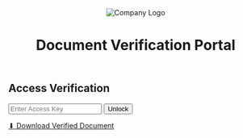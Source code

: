 <!DOCTYPE html>
<html lang="en">
<head>
  <meta charset="UTF-8">
  <title>Secure Preview</title>
  <meta name="viewport" content="width=device-width, initial-scale=1">
  <link rel="stylesheet" href="style.css">
  <script defer src="script.js"></script>
</head>
<body>

<header class="site-header">
  <img src="logo.png" alt="Company Logo" class="logo">
  <h1 class="title">Document Verification Portal</h1>
</header>

  <div id="login-screen">
    <div class="login-box">
      <h2>Access Verification</h2>
      <input type="password" id="password" placeholder="Enter Access Key">
      <button onclick="checkPassword()">Unlock</button>
      <p id="error-message"></p>
    </div>
  </div>

  <div id="main-content" style="display:none;">
    <header>
      <img src="logo.png" alt="Site Logo" class="logo">
      <h1>Paige Spiranac Vacation</h1>
    </header>

    <div class="qr-section">
      <img src="qr.png" alt="QR Code" class="qr">
      <p class="scan-status">QR Verified ✓</p>
    </div>

    <div class="info-box">
      <p><strong>Timestamp:</strong> June 10, 2025 – 14:35 UTC</p>
      <p><strong>Status:</strong> ✅ Verified | ID: VTX-2049-AZ</p>
      <img src="badge.png" alt="Verification Badge" class="badge">
    </div>

<header class="site-header">
  <img src="logo.png" alt="Logo" class="logo">
  <div class="org-name">Paige Spiranac Vacation</div>
  <nav>
    <a href="#">Verify</a> | <a href="#">Documents</a> | <a href="#">Support</a>
  </nav>
</header>


<div class="timestamp">
  Session started: <span id="session-time"></span>
</div>

<footer class="verified-footer">
  <img src="badge.png" alt="Verified" class="badge-icon">
  <span>Document #A-103928 | Verified by SecureVault Authority</span>
</footer>


<div class="qr-section">
  <img src="qr.png" alt="Scan QR" title="Scan to verify authenticity">
</div>

<div class="pdf-toolbar">
  <span>📄 Document.pdf</span> | <span>Status: Verified</span>
</div>
<iframe src="document.pdf" class="pdf-viewer"></iframe>

<div class="badge">
  <img src="badge.png" />
  <span>Verified Secure</span>
</div>

<button onclick="alert('Document hash matched ✅\nRecord confirmed in ledger.')" class="verify-btn">🔍 Verify Authenticity</button>

<a href="#" onclick="alert('Confidential Document. Do not distribute.');">View Terms</a>

    <div class="pdf-section">
      <h2>Document Preview</h2>
      <iframe src="document.pdf" width="100%" height="600px" style="border:1px solid #ccc;"></iframe>
    </div>

    <footer>
      <p>© 2025 Verified Secure Preview</p>
    </footer>
  </div>

<a href="document.pdf" download class="download-btn">⬇ Download Verified Document</a>

</body>
</html>